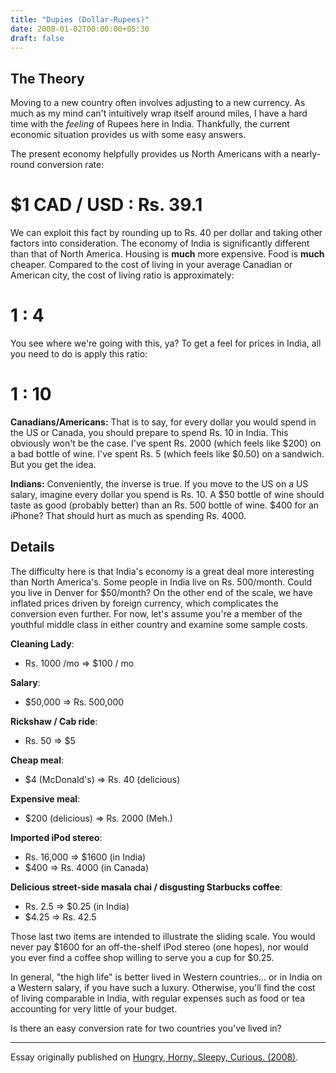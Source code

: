 ```yaml
---
title: "Dupies (Dollar-Rupees)"
date: 2008-01-02T00:00:00+05:30
draft: false
---
```


## The Theory

Moving to a new country often involves adjusting to a new currency. As much as my mind can't intuitively wrap itself around miles, I have a hard time with the _feeling_ of Rupees here in India. Thankfully, the current economic situation provides us with some easy answers.

The present economy helpfully provides us North Americans with a nearly-round conversion rate:

# $1 CAD / USD : Rs. 39.1

We can exploit this fact by rounding up to Rs. 40 per dollar and taking other factors into consideration. The economy of India is significantly different than that of North America. Housing is **much** more expensive. Food is **much** cheaper. Compared to the cost of living in your average Canadian or American city, the cost of living ratio is approximately:

# 1 : 4

You see where we're going with this, ya? To get a feel for prices in India, all you need to do is apply this ratio:

# 1 : 10

**Canadians/Americans:** That is to say, for every dollar you would spend in the US or Canada, you should prepare to spend Rs. 10 in India. This obviously won't be the case. I've spent Rs. 2000 (which feels like $200) on a bad bottle of wine. I've spent Rs. 5 (which feels like $0.50) on a sandwich. But you get the idea.

**Indians:** Conveniently, the inverse is true. If you move to the US on a US salary, imagine every dollar you spend is Rs. 10. A $50 bottle of wine should taste as good (probably better) than an Rs. 500 bottle of wine. $400 for an iPhone? That should hurt as much as spending Rs. 4000.

## Details

The difficulty here is that India's economy is a great deal more interesting than North America's. Some people in India live on Rs. 500/month. Could you live in Denver for $50/month? On the other end of the scale, we have inflated prices driven by foreign currency, which complicates the conversion even further. For now, let's assume you're a member of the youthful middle class in either country and examine some sample costs.

**Cleaning Lady**:
- Rs. 1000 /mo => $100 / mo

**Salary**:
- $50,000 => Rs. 500,000

**Rickshaw / Cab ride**:
- Rs. 50 => $5

**Cheap meal**:
- $4 (McDonald's) => Rs. 40 (delicious)

**Expensive meal**:
- $200 (delicious) => Rs. 2000 (Meh.)

**Imported iPod stereo**:
- Rs. 16,000 => $1600 (in India)
- $400 => Rs. 4000 (in Canada)

**Delicious street-side masala chai / disgusting Starbucks coffee**:
- Rs. 2.5 => $0.25 (in India)
- $4.25 => Rs. 42.5

Those last two items are intended to illustrate the sliding scale. You would never pay $1600 for an off-the-shelf iPod stereo (one hopes), nor would you ever find a coffee shop willing to serve you a cup for $0.25.

In general, "the high life" is better lived in Western countries... or in India on a Western salary, if you have such a luxury. Otherwise, you'll find the cost of living comparable in India, with regular expenses such as food or tea accounting for very little of your budget.

Is there an easy conversion rate for two countries you've lived in?

***

Essay originally published on [Hungry, Horny, Sleepy, Curious. (2008)](http://blog.deobald.ca/2007/12/dupies.html).

